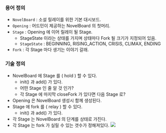 ### 용어 정의
- `NovelBoard` : 소설 릴레이를 위한 기본 대시보드.
- `Opening` : 어드민이 제공하는 NovelBoard 의 첫머리. 
- `Stage` : Opening 에 이어 릴레이 될 Stage.     
  - StageState 이라는 상태를 가지며 상태마다 Fork 될 크기가 지정되어 있음.
  - `StageState` : BEGINNING, RISING_ACTION, CRISIS, CLIMAX, ENDING
- `Fork` : 각 Stage 마다 생기는 이야기 갈래.



### 기술 정의 
- NovelBoard 에 Stage 를 ( hold ) 할 수 있다.
  - init() 과 add() 가 있다. 
  - 어떤 Stage 인 줄 알 것 인가?
  - 각 Stage 에 마지막 closeFork 가 있다면 다음 Stage 로?
- Opening 은 NovelBoard 생성시 함께 생성된다.
- Stage 에 fork 를 ( relay ) 할 수 있다.
  - init()  과 add() 가 있다.
- 각 Stage 는 NovelBoard 의 단계를 상태로 가진다.
- 각 Stage 는 fork 가 실릴 수 있는 갯수가 정해져있다.
  ![](../../../../../../Library/Containers/com.majimakHARU.GrabIt/Data/2022-11-15_22-06-31.png)